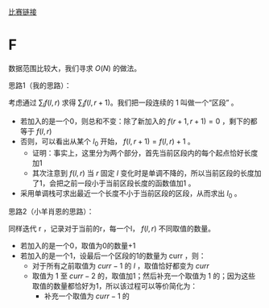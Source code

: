 [比赛链接](https://codeforces.com/contest/1428)

# F

数据范围比较大，我们寻求 $O(N)$ 的做法。

思路1（我的思路）：

考虑通过 $\sum_l f(l,r)$ 求得 $\sum_l f(l,r+1)$。我们把一段连续的 $1$ 叫做一个“区段” 。

* 若加入的是一个0，则总和不变：除了新加入的 $f(r+1,r+1)=0$ ，剩下的都等于 $f(l,r)$ 
* 否则，可以看出从某个 $l_0$ 开始， $f(l,r+1)=f(l,r)+1$ 。
    * 证明：事实上，这里分为两个部分，首先当前区段内的每个起点恰好长度加1
    * 其次注意到 $f(l,r)$ 当 $r$ 固定 $l$ 变化时是单调不降的，所以当前区段的长度加了1，会把之前一段小于当前区段长度的函数值加1 。 
* 采用单调栈可求出最近一个长度不小于当前区段的区段，从而求出 $l_0$ 。

思路2（小羊肖恩的思路）：

同样迭代 r ，记录对于当前的r，每一个l， $f(l,r)$ 不同取值的数量。

* 若加入的是一个0，取值为0的数量+1
* 若加入的是一个1，设最后一个区段的1的数量为 curr ，则：
    * 对于所有之前取值为 $curr-1$ 的 $l$ ，取值恰好都变为 $curr$ 
    * 取值为 $1$ 至 $curr-2$ 的，取值加1；然后补充一个取值为 $1$ 的；因为这些取值的数量都恰好为1，所以该过程可以等价简化为：
        * 补充一个取值为 $curr-1$ 的

        
